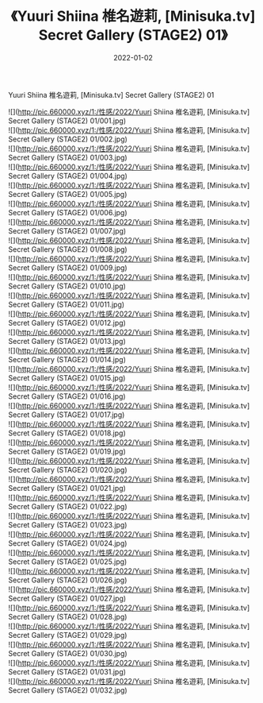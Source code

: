 ﻿---
layout: post
title:  《Yuuri Shiina 椎名遊莉, [Minisuka.tv] Secret Gallery (STAGE2) 01》
date:   2022-01-02
img: http://pic.660000.xyz/1:/性感/2022/Yuuri Shiina 椎名遊莉, [Minisuka.tv] Secret Gallery (STAGE2) 01/000.jpg
categories: [美女, 清纯, 唯美]
---

Yuuri Shiina 椎名遊莉, [Minisuka.tv] Secret Gallery (STAGE2) 01

  ![](http://pic.660000.xyz/1:/性感/2022/Yuuri Shiina 椎名遊莉, [Minisuka.tv] Secret Gallery (STAGE2) 01/001.jpg) <br> ![](http://pic.660000.xyz/1:/性感/2022/Yuuri Shiina 椎名遊莉, [Minisuka.tv] Secret Gallery (STAGE2) 01/002.jpg) <br> ![](http://pic.660000.xyz/1:/性感/2022/Yuuri Shiina 椎名遊莉, [Minisuka.tv] Secret Gallery (STAGE2) 01/003.jpg) <br> ![](http://pic.660000.xyz/1:/性感/2022/Yuuri Shiina 椎名遊莉, [Minisuka.tv] Secret Gallery (STAGE2) 01/004.jpg) <br> ![](http://pic.660000.xyz/1:/性感/2022/Yuuri Shiina 椎名遊莉, [Minisuka.tv] Secret Gallery (STAGE2) 01/005.jpg) <br> ![](http://pic.660000.xyz/1:/性感/2022/Yuuri Shiina 椎名遊莉, [Minisuka.tv] Secret Gallery (STAGE2) 01/006.jpg) <br> ![](http://pic.660000.xyz/1:/性感/2022/Yuuri Shiina 椎名遊莉, [Minisuka.tv] Secret Gallery (STAGE2) 01/007.jpg) <br> ![](http://pic.660000.xyz/1:/性感/2022/Yuuri Shiina 椎名遊莉, [Minisuka.tv] Secret Gallery (STAGE2) 01/008.jpg) <br> ![](http://pic.660000.xyz/1:/性感/2022/Yuuri Shiina 椎名遊莉, [Minisuka.tv] Secret Gallery (STAGE2) 01/009.jpg) <br> ![](http://pic.660000.xyz/1:/性感/2022/Yuuri Shiina 椎名遊莉, [Minisuka.tv] Secret Gallery (STAGE2) 01/010.jpg) <br> ![](http://pic.660000.xyz/1:/性感/2022/Yuuri Shiina 椎名遊莉, [Minisuka.tv] Secret Gallery (STAGE2) 01/011.jpg) <br> ![](http://pic.660000.xyz/1:/性感/2022/Yuuri Shiina 椎名遊莉, [Minisuka.tv] Secret Gallery (STAGE2) 01/012.jpg) <br> ![](http://pic.660000.xyz/1:/性感/2022/Yuuri Shiina 椎名遊莉, [Minisuka.tv] Secret Gallery (STAGE2) 01/013.jpg) <br> ![](http://pic.660000.xyz/1:/性感/2022/Yuuri Shiina 椎名遊莉, [Minisuka.tv] Secret Gallery (STAGE2) 01/014.jpg) <br> ![](http://pic.660000.xyz/1:/性感/2022/Yuuri Shiina 椎名遊莉, [Minisuka.tv] Secret Gallery (STAGE2) 01/015.jpg) <br> ![](http://pic.660000.xyz/1:/性感/2022/Yuuri Shiina 椎名遊莉, [Minisuka.tv] Secret Gallery (STAGE2) 01/016.jpg) <br> ![](http://pic.660000.xyz/1:/性感/2022/Yuuri Shiina 椎名遊莉, [Minisuka.tv] Secret Gallery (STAGE2) 01/017.jpg) <br> ![](http://pic.660000.xyz/1:/性感/2022/Yuuri Shiina 椎名遊莉, [Minisuka.tv] Secret Gallery (STAGE2) 01/018.jpg) <br> ![](http://pic.660000.xyz/1:/性感/2022/Yuuri Shiina 椎名遊莉, [Minisuka.tv] Secret Gallery (STAGE2) 01/019.jpg) <br> ![](http://pic.660000.xyz/1:/性感/2022/Yuuri Shiina 椎名遊莉, [Minisuka.tv] Secret Gallery (STAGE2) 01/020.jpg) <br> ![](http://pic.660000.xyz/1:/性感/2022/Yuuri Shiina 椎名遊莉, [Minisuka.tv] Secret Gallery (STAGE2) 01/021.jpg) <br> ![](http://pic.660000.xyz/1:/性感/2022/Yuuri Shiina 椎名遊莉, [Minisuka.tv] Secret Gallery (STAGE2) 01/022.jpg) <br> ![](http://pic.660000.xyz/1:/性感/2022/Yuuri Shiina 椎名遊莉, [Minisuka.tv] Secret Gallery (STAGE2) 01/023.jpg) <br> ![](http://pic.660000.xyz/1:/性感/2022/Yuuri Shiina 椎名遊莉, [Minisuka.tv] Secret Gallery (STAGE2) 01/024.jpg) <br> ![](http://pic.660000.xyz/1:/性感/2022/Yuuri Shiina 椎名遊莉, [Minisuka.tv] Secret Gallery (STAGE2) 01/025.jpg) <br> ![](http://pic.660000.xyz/1:/性感/2022/Yuuri Shiina 椎名遊莉, [Minisuka.tv] Secret Gallery (STAGE2) 01/026.jpg) <br> ![](http://pic.660000.xyz/1:/性感/2022/Yuuri Shiina 椎名遊莉, [Minisuka.tv] Secret Gallery (STAGE2) 01/027.jpg) <br> ![](http://pic.660000.xyz/1:/性感/2022/Yuuri Shiina 椎名遊莉, [Minisuka.tv] Secret Gallery (STAGE2) 01/028.jpg) <br> ![](http://pic.660000.xyz/1:/性感/2022/Yuuri Shiina 椎名遊莉, [Minisuka.tv] Secret Gallery (STAGE2) 01/029.jpg) <br> ![](http://pic.660000.xyz/1:/性感/2022/Yuuri Shiina 椎名遊莉, [Minisuka.tv] Secret Gallery (STAGE2) 01/030.jpg) <br> ![](http://pic.660000.xyz/1:/性感/2022/Yuuri Shiina 椎名遊莉, [Minisuka.tv] Secret Gallery (STAGE2) 01/031.jpg) <br> ![](http://pic.660000.xyz/1:/性感/2022/Yuuri Shiina 椎名遊莉, [Minisuka.tv] Secret Gallery (STAGE2) 01/032.jpg) <br>
